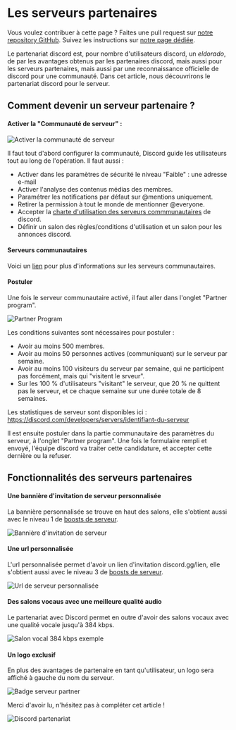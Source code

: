 # Les serveurs partenaires
Vous voulez contribuer à cette page ? Faites une pull request sur [notre repository GitHub](https://github.com/discordfr/wiki). Suivez les instructions sur [notre page dédiée](https://discord.fr/wiki/contribuer).

Le partenariat discord est, pour nombre d'utilisateurs  discord, un _eldorado_, de par les avantages obtenus par les partenaires discord, mais aussi pour les serveurs partenaires, mais aussi par une reconnaissance officielle de discord pour une communauté. 
Dans cet article, nous découvrirons le partenariat discord pour le serveur.

## Comment devenir un serveur partenaire ?

#### Activer la "Communauté de serveur" :

 ![Activer la communauté de serveur](https://miro.medium.com/max/1920/1*Yjw0A87ucungJbtjuw-2Pg.png)
 
 Il faut tout d'abord configurer la communauté, Discord guide les utilisateurs tout au long de l'opération. 
 Il faut aussi : 
 - Activer dans les paramètres de sécurité le niveau "Faible" : une adresse e-mail
 - Activer l'analyse des contenus médias des membres.
 - Paramétrer les notifications par défaut sur @mentions uniquement.
 - Retirer la permission à tout le monde de mentionner @everyone.
 - Accepter la [charte d'utilisation des serveurs commmunautaires](https://support.discord.com/hc/fr/articles/360035969312-Lignes-de-conduite-des-serveurs-communautaires) de discord.
 - Définir un salon des règles/conditions d'utilisation et un salon pour les annonces discord.
 
 #### Serveurs communautaires
 
 Voici un [lien](https://github.com/discordfr/wiki/blob/master/programmes-communautaires/outils-communautaires/serveur-communautaire.md) pour plus d'informations sur les serveurs communautaires.
 
 #### Postuler
 Une fois le serveur communautaire activé, il faut aller dans l'onglet "Partner program".
 
 ![Partner Program](https://zupimages.net/up/20/42/o7cb.png)
 
 Les conditions suivantes sont nécessaires pour postuler :
 - Avoir au moins 500 membres.
 - Avoir au moins 50 personnes actives (communiquant) sur le serveur par semaine.
 - Avoir au moins 100 visiteurs du serveur par semaine, qui ne participent pas forcément, mais qui "visitent le srveur".
 - Sur les 100 % d'utilisateurs "visitant" le serveur, que 20 % ne quittent pas le serveur, et ce chaque semaine sur une durée totale de 8 semaines.
 
 Les statistiques de serveur sont disponibles ici : https://discord.com/developers/servers/identifiant-du-serveur
 
 Il est ensuite postuler dans la partie communautaire des paramètres du serveur, à l'onglet "Partner program".
 Une fois le formulaire rempli et envoyé, l'équipe discord va traiter cette candidature, et accepter cette dernière ou la refuser.
 
 ## Fonctionnalités des serveurs partenaires
 
 #### Une bannière d'invitation de serveur personnalisée 
 
La bannière personnalisée se trouve en haut des salons, elle s'obtient aussi avec le niveau 1 de [boosts de serveur](https://github.com/discordfr/wiki/blob/master/nitro-jeux/boost-serveur/boost.md).

![Bannière d'invitation de serveur](https://zupimages.net/up/20/42/7yzx.png)

#### Une url personnalisée

L'url personnalisée permet d'avoir un lien d'invitation discord.gg/lien, elle s'obtient aussi avec le niveau 3 de [boosts de serveur](https://github.com/discordfr/wiki/blob/master/nitro-jeux/boost-serveur/boost.md).

![Url de serveur personnalisée](https://support.discord.com/hc/article_attachments/115002083112/PartnersVanityURL.png)

#### Des salons vocaus avec une meilleure qualité audio

Le partenariat avec Discord permet en outre d'avoir des salons vocaux avec une qualité vocale jusqu'à 384 kbps.

![Salon vocal 384 kbps exemple](https://zupimages.net/up/20/42/d22f.png)

#### Un logo exclusif

En plus des avantages de partenaire en tant qu'utilisateur, un logo sera affiché à gauche du nom du serveur.

![Badge serveur partner](https://cdn.discordapp.com/attachments/514860300340690981/766298279197278248/emoji.png)

Merci d'avoir lu, n'hésitez pas à compléter cet article !

![Discord partenariat](https://discord.com/assets/b288456d598c7745b6e39e02fb7d6650.svg)
